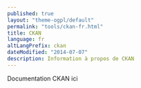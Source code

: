 ```yaml
---
published: true
layout: "theme-ogpl/default"
permalink: "tools/ckan-fr.html"
title: CKAN
language: fr
altLangPrefix: ckan
dateModified: "2014-07-07"
description: Information à propos de CKAN
---
```


Documentation CKAN ici
